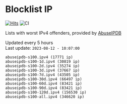 # Blocklist IP

[![Hits](https://hits.seeyoufarm.com/api/count/incr/badge.svg?url=https%3A%2F%2Fgithub.com%2Fborestad%2Fblocklist-ip%2F&count_bg=%2379C83D&title_bg=%23555555&icon=&icon_color=%23E7E7E7&title=hits&edge_flat=false)](https://hits.seeyoufarm.com)  ![CI](https://img.shields.io/github/workflow/status/borestad/blocklist-ip/CI?style=flat-square)

Lists with worst IPv4 offenders, provided by [AbuseIPDB](https://www.abuseipdb.com/)

<!-- FOOTER-PLACEHOLDER -->
Updated every 5 hours<br>
Last update: `2023-08-12 - 10:07:00`
```
abuseipdb-s100.ipv4 (17771 ip)
abuseipdb-s100-1d.ipv4 (30819 ip)
abuseipdb-s100-2d.ipv4 (35274 ip)
abuseipdb-s100-3d.ipv4 (37667 ip)
abuseipdb-s100-7d.ipv4 (43505 ip)
abuseipdb-s100-30d.ipv4 (66497 ip)
abuseipdb-s100-60d.ipv4 (83421 ip)
abuseipdb-s100-90d.ipv4 (83421 ip)
abuseipdb-s100-120d.ipv4 (156530 ip)
abuseipdb-s100-all.ipv4 (346620 ip)
```
